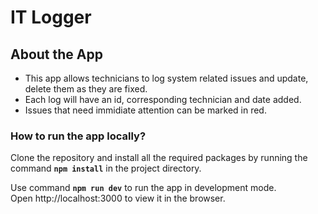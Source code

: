 # IT Logger

## About the App

- This app allows technicians to log system related issues and update, delete them as they are fixed.
- Each log will have an id, corresponding technician and date added.
- Issues that need immidiate attention can be marked in red.


### How to run the app locally?

Clone the repository and install all the required packages by running the command **`npm install`** in the project directory.

Use command **`npm run dev`** to run the app in development mode.  
Open http://localhost:3000 to view it in the browser.
